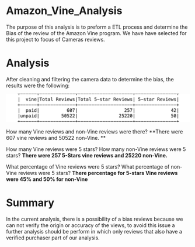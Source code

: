 # Amazon_Vine_Analysis
The purpose of this analysis is to preform a ETL process and determine the Bias of the review of the Amazon Vine program. We have have selected for this project to focus of Cameras reviews.

# Analysis

After cleaning and filtering the camera data to determine the bias, the results were the following: 

<img src="https://github.com/carolinamedina26/Amazon_Vine_Analysis/blob/main/Deliverable_2.png">


How many Vine reviews and non-Vine reviews were there?
**There were 607 vine reviews and 50522 non-Vine. **

How many Vine reviews were 5 stars? How many non-Vine reviews were 5 stars?
**There were 257 5-Stars vine reviews and 25220 non-Vine.**

What percentage of Vine reviews were 5 stars? What percentage of non-Vine reviews were 5 stars?
**There percentage for 5-stars Vine reviews were 45% and 50% for non-Vine**

# Summary

In the current analysis, there is a possibility of a bias reviews because we can not verify the origin or accuracy of the views, to avoid this issue a further analysis should be perform in which only reviews that also have a verified purchaser part of our analysis. 
